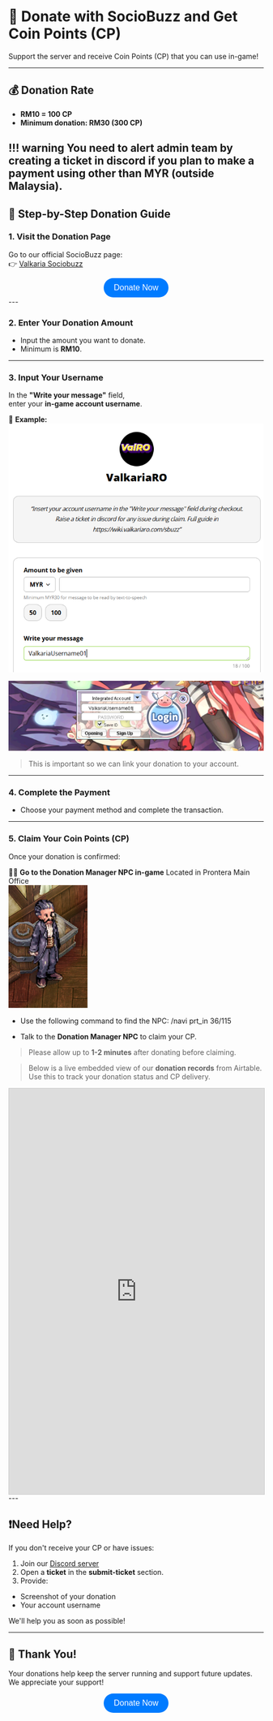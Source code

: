 # 🎁 Donate with SocioBuzz and Get Coin Points (CP)

Support the server and receive Coin Points (CP) that you can use in-game!

---

## 💰 Donation Rate

- **RM10 = 100 CP**
- **Minimum donation: RM30 (300 CP)**

!!! warning You need to alert admin team by creating a ticket in discord if you plan to make a payment using other than MYR (outside Malaysia).  
---

## 📝 Step-by-Step Donation Guide

### 1. Visit the Donation Page

Go to our official SocioBuzz page:  
👉 [Valkaria Sociobuzz](https://sociabuzz.com/valkariaro/donate)

<div align="center">
    <a href="https://sociabuzz.com/valkariaro/donate" style="text-decoration: none;">
        <button style="background-color: #007bff; color: white; border: none; border-radius: 20px; padding: 10px 20px; font-size: 16px; cursor: pointer;" target="_blank">
            Donate Now
        </button>
    </a>
</div>
---

### 2. Enter Your Donation Amount

- Input the amount you want to donate.
- Minimum is **RM10**.

---

### 3. Input Your Username

In the **"Write your message"** field,  
enter your **in-game account username**.

📌 **Example:**
![alt text](image-3.png)

![alt text](image-1.png)

> This is important so we can link your donation to your account.

---

### 4. Complete the Payment

- Choose your payment method and complete the transaction.

---

### 5. Claim Your Coin Points (CP)

Once your donation is confirmed:

🧍‍♂️ **Go to the Donation Manager NPC in-game**
Located in Prontera Main Office<br>
![alt text](image-4.png)<br>
- Use the following command to find the NPC:
/navi prt_in 36/115

- Talk to the **Donation Manager NPC** to claim your CP.

> Please allow up to **1-2 minutes** after donating before claiming.


>Below is a live embedded view of our **donation records** from Airtable.  
Use this to track your donation status and CP delivery.

<div style="height: 800px;">
  <iframe
    class="airtable-embed"
    src="https://airtable.com/embed/apppRu0QjoflvjDL3/shrbSNTfVBw92dp5K/tblfUN7MBZQ1HrHk2?layout=card"
    frameborder="0"
    onmousewheel=""
    width="100%"
    height="100%"
    style="background: transparent; border: 1px solid #ccc;">
  </iframe>
</div>
---

## ❗Need Help?

If you don't receive your CP or have issues:

1. Join our [Discord server](https://discord.gg/5sdvj8sPYg)  
2. Open a **ticket** in the **submit-ticket** section.  
3. Provide:
 - Screenshot of your donation
 - Your account username

We'll help you as soon as possible!

---

## 🙏 Thank You!

Your donations help keep the server running and support future updates. We appreciate your support!

<div align="center">
    <a href="https://sociabuzz.com/valkariaro/donate" style="text-decoration: none;">
        <button style="background-color: #007bff; color: white; border: none; border-radius: 20px; padding: 10px 20px; font-size: 16px; cursor: pointer;" target="_blank">
            Donate Now
        </button>
    </a>
</div>
